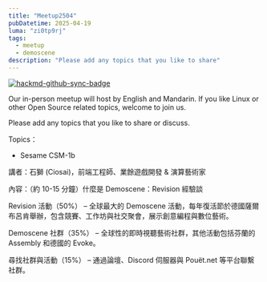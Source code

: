 ```yaml
---
title: "Meetup2504"
pubDatetime: 2025-04-19
luma: "zi0tp9rj"
tags:
  - meetup
  - demoscene
description: "Please add any topics that you like to share"
---
```


[![hackmd-github-sync-badge](https://hackmd.io/gQ5X7PN0RN6zVD1KqpZEoQ/badge)](https://hackmd.io/gQ5X7PN0RN6zVD1KqpZEoQ)


Our in-person meetup will host by English and Mandarin.
If you like Linux or other Open Source related topics, welcome to join us.

Please add any topics that you like to share or discuss.

Topics：
- Sesame CSM-1b


講者：石獅 (Ciosai)，前端工程師、業餘遊戲開發 & 演算藝術家

內容：（約 10-15 分鐘）什麼是 Demoscene：Revision 經驗談

Revision 活動（50%） – 全球最大的 Demoscene 活動，每年復活節於德國薩爾布呂肯舉辦，包含競賽、工作坊與社交聚會，展示創意編程與數位藝術。

Demoscene 社群（35%） – 全球性的即時視聽藝術社群，其他活動包括芬蘭的 Assembly 和德國的 Evoke。

尋找社群與活動（15%） – 通過論壇、Discord 伺服器與 Pouët.net 等平台聯繫社群。

